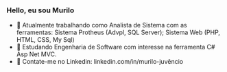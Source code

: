 ### Hello, eu sou Murilo

- 🔭 Atualmente trabalhando como Analista de Sistema com as ferramentas: Sistema Protheus (Advpl, SQL Server); Sistema Web (PHP, HTML, CSS, My Sql)
- 🌱 Estudando Engenharia de Software com interesse na ferramenta C# Asp Net MVC.
- 💬 Contate-me no Linkedin: linkedin.com/in/murilo-juvêncio

